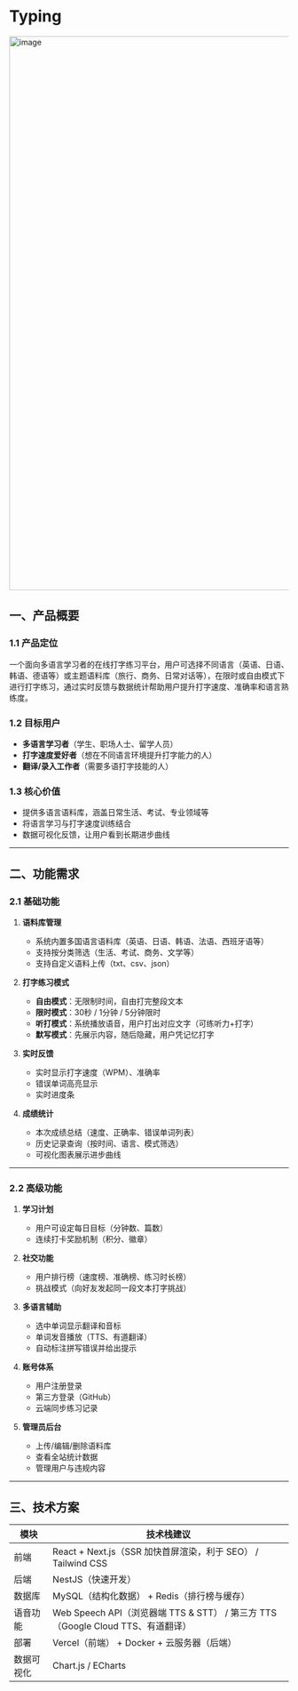 # Typing

<img width="1695" height="997" alt="image" src="https://github.com/user-attachments/assets/485c2e85-d4e3-4f51-bc16-627edb8cc5aa" />

## 一、产品概要

### 1.1 产品定位

一个面向多语言学习者的在线打字练习平台，用户可选择不同语言（英语、日语、韩语、德语等）或主题语料库（旅行、商务、日常对话等），在限时或自由模式下进行打字练习，通过实时反馈与数据统计帮助用户提升打字速度、准确率和语言熟练度。

### 1.2 目标用户

- **多语言学习者**（学生、职场人士、留学人员）
- **打字速度爱好者**（想在不同语言环境提升打字能力的人）
- **翻译/录入工作者**（需要多语打字技能的人）

### 1.3 核心价值

- 提供多语言语料库，涵盖日常生活、考试、专业领域等
- 将语言学习与打字速度训练结合
- 数据可视化反馈，让用户看到长期进步曲线

---

## 二、功能需求

### 2.1 基础功能

1. **语料库管理**
   - 系统内置多国语言语料库（英语、日语、韩语、法语、西班牙语等）
   - 支持按分类筛选（生活、考试、商务、文学等）
   - 支持自定义语料上传（txt、csv、json）
2. **打字练习模式**
   - **自由模式**：无限制时间，自由打完整段文本
   - **限时模式**：30秒 / 1分钟 / 5分钟限时
   - **听打模式**：系统播放语音，用户打出对应文字（可练听力+打字）
   - **默写模式**：先展示内容，随后隐藏，用户凭记忆打字

3. **实时反馈**
   - 实时显示打字速度（WPM）、准确率
   - 错误单词高亮显示
   - 实时进度条

4. **成绩统计**
   - 本次成绩总结（速度、正确率、错误单词列表）
   - 历史记录查询（按时间、语言、模式筛选）
   - 可视化图表展示进步曲线

---

### 2.2 高级功能

1. **学习计划**
   - 用户可设定每日目标（分钟数、篇数）
   - 连续打卡奖励机制（积分、徽章）
2. **社交功能**
   - 用户排行榜（速度榜、准确榜、练习时长榜）
   - 挑战模式（向好友发起同一段文本打字挑战）
3. **多语言辅助**
   - 选中单词显示翻译和音标
   - 单词发音播放（TTS、有道翻译）
   - 自动标注拼写错误并给出提示

4. **账号体系**
   - 用户注册登录
   - 第三方登录（GitHub）
   - 云端同步练习记录

5. **管理员后台**
   - 上传/编辑/删除语料库
   - 查看全站统计数据
   - 管理用户与违规内容

---

## 三、技术方案

| 模块       | 技术栈建议                                                                      |
| ---------- | ------------------------------------------------------------------------------- |
| 前端       | React + Next.js（SSR 加快首屏渲染，利于 SEO） / Tailwind CSS                    |
| 后端       | NestJS（快速开发）                                                              |
| 数据库     | MySQL（结构化数据） + Redis（排行榜与缓存）                                     |
| 语音功能   | Web Speech API（浏览器端 TTS & STT） / 第三方 TTS（Google Cloud TTS、有道翻译） |
| 部署       | Vercel（前端） + Docker + 云服务器（后端）                                      |
| 数据可视化 | Chart.js / ECharts                                                              |

